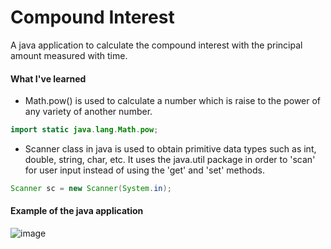 # Compound Interest
A java application to calculate the compound interest with the principal amount measured with time. 


#### What I've learned

- Math.pow() is used to calculate a number which is raise to the power of any variety of another number.
```java
import static java.lang.Math.pow;

```

- Scanner class in java is used to obtain primitive data types such as int, double, string, char, etc. It uses the java.util package in order to 'scan' for user input instead of using the 'get' and 'set' methods.
```java
Scanner sc = new Scanner(System.in);

```

#### Example of the java application
![image](https://user-images.githubusercontent.com/36749450/94205069-759a1780-fe90-11ea-9932-3d15ec8da432.png)
